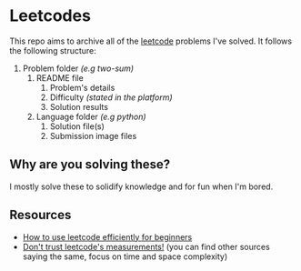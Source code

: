 # Leetcodes
This repo aims to archive all of the [leetcode](https://leetcode.com) problems I've solved. It follows the following structure:

1. Problem folder *(e.g two-sum)*
   1. README file
      1. Problem's details
      2. Difficulty *(stated in the platform)*
      3. Solution results
   2. Language folder *(e.g python)*
      1. Solution file(s)
      2. Submission image files

## Why are you solving these?

I mostly solve these to solidify knowledge and for fun when I'm bored.

## Resources

- [How to use leetcode efficiently for beginners](https://leetcode.com/discuss/career/450215/How-to-use-LeetCode-to-help-yourself-efficiently-and-effectively-(for-beginners))
- [Don't trust leetcode's measurements!](https://leetcode.com/discuss/general-discussion/136683/different-run-time-with-same-code) (you can find other sources saying the same, focus on time and space complexity)

